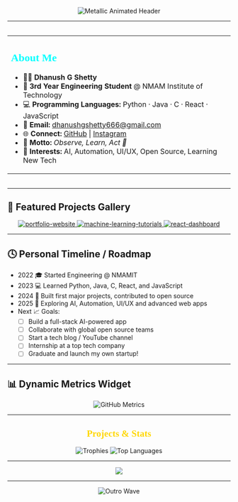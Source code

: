 <p align="center">
  <img src="https://readme-typing-svg.demolab.com?font=Orbitron&size=44&pause=1800&color=ECECEC,F7B731,00FFFF,FFD700,FFFFFF,A5A5A5,00FFAB,AAA9AD,8A8A8A&background=00000000&center=true&vCenter=true&width=900&lines=Welcome+To+My+GitHub+Profile;I+Am+Dhanush+G+Shetty;Observe+++|+++Learn+++|+++Act" alt="Metallic Animated Header" />
</p>

---

<div align="center" style="margin: 32px 0;">
  <table>
    <tr>
      <td>
        <h2 style="color:#00FFFF;font-family:Orbitron;">About Me</h2>
        <ul>
          <li>🧑‍🎓 <b>Dhanush G Shetty</b></li>
          <li>🏫 <b>3rd Year Engineering Student</b> @ NMAM Institute of Technology</li>
          <li>💻 <b>Programming Languages:</b> Python · Java · C · React · JavaScript</li>
          <li>📧 <b>Email:</b> <a href="mailto:dhanushgshetty666@gmail.com">dhanushgshetty666@gmail.com</a></li>
          <li>🌐 <b>Connect:</b> <a href="https://github.com/DZ1shetty" target="_blank">GitHub</a> | <a href="https://instagram.com/dhanu_shetty1105" target="_blank">Instagram</a></li>
          <li>🌊 <b>Motto:</b> <i>Observe, Learn, Act 🚀</i></li>
          <li>🎯 <b>Interests:</b> AI, Automation, UI/UX, Open Source, Learning New Tech</li>
        </ul>
      </td>
    </tr>
  </table>
</div>

---

## 🚀 Featured Projects Gallery

<div align="center">
  <!-- Replace 'portfolio-website', 'machine-learning-tutorials', 'react-dashboard' with your actual repo names -->
  <a href="https://github.com/DZ1shetty/portfolio-website" target="_blank">
    <img src="https://github-readme-stats.vercel.app/api/pin/?username=DZ1shetty&repo=portfolio-website&theme=radical" alt="portfolio-website" />
  </a>
  <a href="https://github.com/DZ1shetty/machine-learning-tutorials" target="_blank">
    <img src="https://github-readme-stats.vercel.app/api/pin/?username=DZ1shetty&repo=machine-learning-tutorials&theme=radical" alt="machine-learning-tutorials" />
  </a>
  <a href="https://github.com/DZ1shetty/react-dashboard" target="_blank">
    <img src="https://github-readme-stats.vercel.app/api/pin/?username=DZ1shetty&repo=react-dashboard&theme=radical" alt="react-dashboard" />
  </a>
  <!-- Add/remove cards as needed, using your real repo names -->
</div>

---

## 🕓 Personal Timeline / Roadmap

- 2022 🎓 Started Engineering @ NMAMIT
- 2023 💻 Learned Python, Java, C, React, and JavaScript
- 2024 🚀 Built first major projects, contributed to open source
- 2025 🧠 Exploring AI, Automation, UI/UX and advanced web apps
- Next 📈 Goals:
  - [ ] Build a full-stack AI-powered app
  - [ ] Collaborate with global open source teams
  - [ ] Start a tech blog / YouTube channel
  - [ ] Internship at a top tech company
  - [ ] Graduate and launch my own startup!

---

## 📊 Dynamic Metrics Widget

<div align="center">
  <!-- GitHub Metrics: https://github.com/lowlighter/metrics -->
  <img src="https://github.com/DZ1shetty/DZ1shetty/blob/main/github-metrics.svg" alt="GitHub Metrics" />
  <!-- To enable: set up metrics workflow, see guide at https://github.com/lowlighter/metrics -->
</div>

---

<h2 align="center" style="color:#FFD700;font-family:Orbitron;">Projects & Stats</h2>

<div align="center">
  <img src="https://github-profile-trophy.vercel.app/?username=DZ1shetty&theme=discord&row=1&column=7&margin-w=5&margin-h=5" alt="Trophies" />
  <img src="https://github-readme-stats.vercel.app/api/top-langs/?username=DZ1shetty&layout=compact&theme=radical" alt="Top Languages" />
</div>

---

<p align="center">
  <img src="https://skillicons.dev/icons?i=python,java,react,js,c,github,linux,figma" />
</p>

---

<p align="center">
  <img src="https://capsule-render.vercel.app/api?type=soft&color=FFD700&height=90&section=footer&animation=twinkling&fontSize=28" alt="Outro Wave" />
</p>
